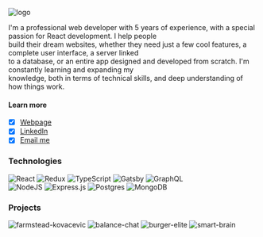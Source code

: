 ![logo](https://user-images.githubusercontent.com/101182691/174660783-73c7109b-c85d-4d9f-85c1-0a6252f42c39.gif)

I'm a professional web developer with 5 years of experience, with a special passion for React development. I help people  
build their dream websites, whether they need just a few cool features, a complete user interface, a server linked  
to a database, or an entire app designed and developed from scratch. I'm constantly learning and expanding my  
knowledge, both in terms of technical skills, and deep understanding of how things work.  
#### Learn more
- [x] [Webpage](https://thorn29.github.io)
- [x] [LinkedIn](https://www.linkedin.com/in/marko-mutic/)
- [x] [Email me](mailto:jthorn29@protonmail.com)

### Technologies 
![React](https://img.shields.io/badge/react-%2320232a.svg?style=for-the-badge&logo=react&logoColor=%2361DAFB) ![Redux](https://img.shields.io/badge/redux-%23593d88.svg?style=for-the-badge&logo=redux&logoColor=white) ![TypeScript](https://img.shields.io/badge/typescript-%23007ACC.svg?style=for-the-badge&logo=typescript&logoColor=white) ![Gatsby](https://img.shields.io/badge/Gatsby-%23663399.svg?style=for-the-badge&logo=gatsby&logoColor=white) ![GraphQL](https://img.shields.io/badge/-GraphQL-E10098?style=for-the-badge&logo=graphql&logoColor=white)  
![NodeJS](https://img.shields.io/badge/node.js-6DA55F?style=for-the-badge&logo=node.js&logoColor=white) ![Express.js](https://img.shields.io/badge/express.js-%23404d59.svg?style=for-the-badge&logo=express&logoColor=%2361DAFB) ![Postgres](https://img.shields.io/badge/postgres-%23316192.svg?style=for-the-badge&logo=postgresql&logoColor=white) ![MongoDB](https://img.shields.io/badge/MongoDB-%234ea94b.svg?style=for-the-badge&logo=mongodb&logoColor=white)  

### Projects
![farmstead-kovacevic](https://user-images.githubusercontent.com/101182691/174673797-740c60ea-9b8e-4340-aaeb-2c329fba544c.gif)
![balance-chat](https://user-images.githubusercontent.com/101182691/174673919-39e37263-7568-429d-9f5c-973feff3de8e.gif)
![burger-elite](https://user-images.githubusercontent.com/101182691/174673953-a03b0f68-a918-49ae-a4fd-588c8db55480.gif)
![smart-brain](https://user-images.githubusercontent.com/101182691/174673973-99ed89ef-5997-4859-9c04-076f592a7de9.gif)





